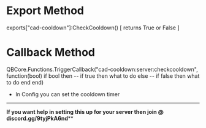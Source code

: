# Export Method

exports["cad-cooldown"]:CheckCooldown()        [ returns True or False ]

# Callback Method

QBCore.Functions.TriggerCallback("cad-cooldown:server:checkcooldown", function(bool)
    if bool then
    -- if true then what to do
    else
    -- if false then what to do
    end
end)


* In Config you can set the cooldown timer

---


**If you want help in setting this up for your server then join @ discord.gg/9tyjPkA6nd****
